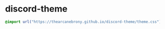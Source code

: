 # discord-theme

```css
@import url("https://thearcanebrony.github.io/discord-theme/theme.css");
```
